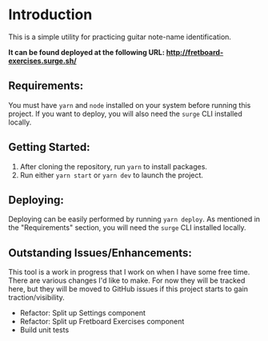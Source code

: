 # Introduction

This is a simple utility for practicing guitar note-name identification. 

**It can be found deployed at the following URL: http://fretboard-exercises.surge.sh/**

## Requirements:
You must have `yarn` and `node` installed on your system before running this project. If you want to deploy, you will also need the `surge` CLI installed locally.

## Getting Started:
1. After cloning the repository, run `yarn` to install packages.
2. Run either `yarn start` or `yarn dev` to launch the project.

## Deploying:
Deploying can be easily performed by running `yarn deploy`. As mentioned in the "Requirements" section, you will need the `surge` CLI installed locally.

## Outstanding Issues/Enhancements:
This tool is a work in progress that I work on when I have some free time. There are various changes I'd like to make. For now they will be tracked here, but they will be moved to GitHub issues if this project starts to gain traction/visibility.

- Refactor: Split up Settings component
- Refactor: Split up Fretboard Exercises component
- Build unit tests
